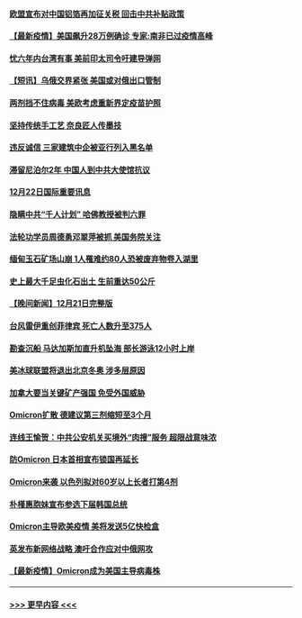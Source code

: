 #### [欧盟宣布对中国铝箔再加征关税 回击中共补贴政策](../pages/prog202/a103300751.md?t=12230800) 
#### [【最新疫情】美国飙升28万例确诊 专家:南非已过疫情高峰](../pages/prog202/a103300703.md?t=12230800) 
#### [忧六年内台湾有事 美前印太司令吁建导弹网](../pages/prog202/a103300678.md?t=12230800) 
#### [【短讯】乌俄交界紧张 美国或对俄出口管制](../pages/prog202/a103300676.md?t=12230800) 
#### [两剂挡不住病毒 美欧考虑重新界定疫苗护照](../pages/prog202/a103300668.md?t=12230800) 
#### [坚持传统手工艺 奈良匠人传墨技](../pages/prog202/a103300606.md?t=12230800) 
#### [违反诚信 三家建筑中企被亚行列入黑名单](../pages/prog202/a103300524.md?t=12230800) 
#### [滞留尼泊尔2年 中国人到中共大使馆抗议](../pages/prog202/a103300516.md?t=12230800) 
#### [12月22日国际重要讯息](../pages/prog202/a103300483.md?t=12230800) 
#### [隐瞒中共“千人计划” 哈佛教授被判六罪](../pages/prog202/a103300434.md?t=12230800) 
#### [法轮功学员周德勇邓翠萍被抓 美国务院关注](../pages/prog202/a103300371.md?t=12230800) 
#### [缅甸玉石矿场山崩 1人罹难约80人恐被废弃物卷入湖里](../pages/prog202/a103300326.md?t=12230800) 
#### [史上最大千足虫化石出土 生前重达50公斤](../pages/prog202/a103300307.md?t=12230800) 
#### [【晚间新闻】12月21日完整版](../pages/prog202/a103300164.md?t=12230800) 
#### [台风雷伊重创菲律宾 死亡人数升至375人](../pages/prog202/a103300029.md?t=12230800) 
#### [勘查沉船 马达加斯加直升机坠海 部长游泳12小时上岸](../pages/prog202/a103300251.md?t=12230800) 
#### [美冰球联盟将退出北京冬奥 涉多层原因](../pages/prog202/a103300234.md?t=12230800) 
#### [加拿大要当关键矿产强国 免受外国威胁](../pages/prog202/a103299986.md?t=12230800) 
#### [Omicron扩散 德建议第三剂缩短至3个月](../pages/prog202/a103300225.md?t=12230800) 
#### [连线王愉贺：中共公安机关买境外“肉搜”服务 超限战意味浓](../pages/prog202/a103300218.md?t=12230800) 
#### [防Omicron 日本首相宣布锁国再延长](../pages/prog202/a103300181.md?t=12230800) 
#### [Omicron来袭 以色列拟对60岁以上长者打第4剂](../pages/prog202/a103300162.md?t=12230800) 
#### [朴槿惠胞妹宣布参选下届韩国总统](../pages/prog202/a103300152.md?t=12230800) 
#### [Omicron主导欧美疫情 美将发送5亿快检盒](../pages/prog202/a103300040.md?t=12230800) 
#### [英发布新网络战略 澳吁合作应对中俄网攻](../pages/prog202/a103300034.md?t=12230800) 
#### [【最新疫情】Omicron成为美国主导病毒株](../pages/prog202/a103299855.md?t=12230800) 

----
#### [ >>> 更早内容 <<< ](../indexes/prog202-earlier.md)
